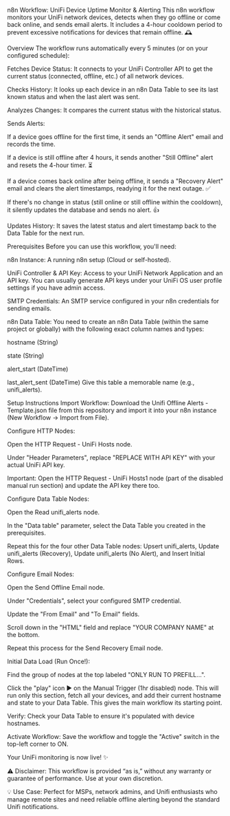n8n Workflow: UniFi Device Uptime Monitor & Alerting
This n8n workflow monitors your UniFi network devices, detects when they go offline or come back online, and sends email alerts. It includes a 4-hour cooldown period to prevent excessive notifications for devices that remain offline. 🕰️

Overview
The workflow runs automatically every 5 minutes (or on your configured schedule):

Fetches Device Status: It connects to your UniFi Controller API to get the current status (connected, offline, etc.) of all network devices.

Checks History: It looks up each device in an n8n Data Table to see its last known status and when the last alert was sent.

Analyzes Changes: It compares the current status with the historical status.

Sends Alerts:

If a device goes offline for the first time, it sends an "Offline Alert" email and records the time.

If a device is still offline after 4 hours, it sends another "Still Offline" alert and resets the 4-hour timer. ⏳

If a device comes back online after being offline, it sends a "Recovery Alert" email and clears the alert timestamps, readying it for the next outage. ✅

If there's no change in status (still online or still offline within the cooldown), it silently updates the database and sends no alert. 👍

Updates History: It saves the latest status and alert timestamp back to the Data Table for the next run.

Prerequisites
Before you can use this workflow, you'll need:

n8n Instance: A running n8n setup (Cloud or self-hosted).

UniFi Controller & API Key: Access to your UniFi Network Application and an API key. You can usually generate API keys under your UniFi OS user profile settings if you have admin access.

SMTP Credentials: An SMTP service configured in your n8n credentials for sending emails.

n8n Data Table: You need to create an n8n Data Table (within the same project or globally) with the following exact column names and types:

hostname (String)

state (String)

alert_start (DateTime)

last_alert_sent (DateTime) Give this table a memorable name (e.g., unifi_alerts).

Setup Instructions
Import Workflow: Download the Unifi Offline Alerts - Template.json file from this repository and import it into your n8n instance (New Workflow -> Import from File).

Configure HTTP Nodes:

Open the HTTP Request - UniFi Hosts node.

Under "Header Parameters", replace "REPLACE WITH API KEY" with your actual UniFi API key.

Important: Open the HTTP Request - UniFi Hosts1 node (part of the disabled manual run section) and update the API key there too.

Configure Data Table Nodes:

Open the Read unifi_alerts node.

In the "Data table" parameter, select the Data Table you created in the prerequisites.

Repeat this for the four other Data Table nodes: Upsert unifi_alerts, Update unifi_alerts (Recovery), Update unifi_alerts (No Alert), and Insert Initial Rows.

Configure Email Nodes:

Open the Send Offline Email node.

Under "Credentials", select your configured SMTP credential.

Update the "From Email" and "To Email" fields.

Scroll down in the "HTML" field and replace "YOUR COMPANY NAME" at the bottom.

Repeat this process for the Send Recovery Email node.

Initial Data Load (Run Once!):

Find the group of nodes at the top labeled "ONLY RUN TO PREFILL...".

Click the "play" icon ▶️ on the Manual Trigger (1hr disabled) node. This will run only this section, fetch all your devices, and add their current hostname and state to your Data Table. This gives the main workflow its starting point.

Verify: Check your Data Table to ensure it's populated with device hostnames.

Activate Workflow: Save the workflow and toggle the "Active" switch in the top-left corner to ON.

Your UniFi monitoring is now live! ✨

⚠️ Disclaimer:
This workflow is provided “as is,” without any warranty or guarantee of performance. Use at your own discretion.

💡 Use Case:
Perfect for MSPs, network admins, and Unifi enthusiasts who manage remote sites and need reliable offline alerting beyond the standard Unifi notifications.

